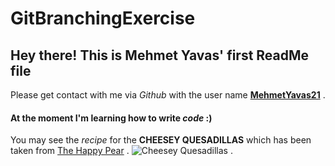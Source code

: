 # GitBranchingExercise
## Hey there! This is **Mehmet Yavas'** first ReadMe file

Please get contact with me via _Github_ with the user name **[MehmetYavas21](https://github.com/MehmetYavas21)** .

#### At the moment I'm learning how to write _code_ :)

You may see the _recipe_ for the **CHEESEY QUESADILLAS** which has been taken from [The Happy Pear](https://thehappypear.ie/creamy-pumpkin-cheese-quesadillas/) .
![Cheesey Quesadillas](https://thehappypear.ie/wp-content/uploads/2022/10/Screenshot-2022-10-09-at-16.22.38.png) .
